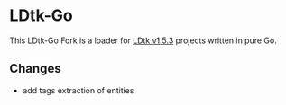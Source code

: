 # LDtk-Go

This LDtk-Go Fork is a loader for [LDtk v1.5.3](https://ldtk.io/) projects written in pure Go.

## Changes
* add tags extraction of entities